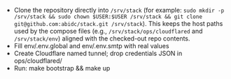 - Clone the repository directly into `/srv/stack` (for example: `sudo mkdir -p /srv/stack && sudo chown $USER:$USER /srv/stack && git clone git@github.com:abidc/stack.git /srv/stack`). This keeps the host paths used by the compose files (e.g., `/srv/stack/ops/cloudflared` and `/srv/stack/env`) aligned with the checked-out repo contents.
- Fill env/.env.global and env/.env.smtp with real values
- Create Cloudflare named tunnel; drop credentials JSON in ops/cloudflared/
- Run: make bootstrap && make up
